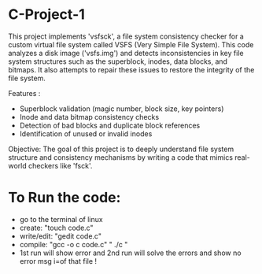 # C-Project-1
This project implements 'vsfsck', a file system consistency checker for a custom virtual file system called VSFS (Very Simple File System). This code analyzes a disk image ('vsfs.img') and detects inconsistencies in key file system structures such as the superblock, inodes, data blocks, and bitmaps. It also attempts to repair these issues to restore the integrity of the file system.

Features :
- Superblock validation (magic number, block size, key pointers)
- Inode and data bitmap consistency checks
- Detection of bad blocks and duplicate block references
- Identification of unused or invalid inodes

Objective:
The goal of this project is to deeply understand file system structure and consistency mechanisms by writing a code that mimics real-world checkers like 'fsck'.


# To Run the code:
- go to the terminal of linux
- create: "touch code.c"
- write/edit: "gedit code.c"
- compile: "gcc -o c code.c"
           " ./c "
- 1st run will show error and 2nd run will solve the errors and show no error msg i=of that file !
